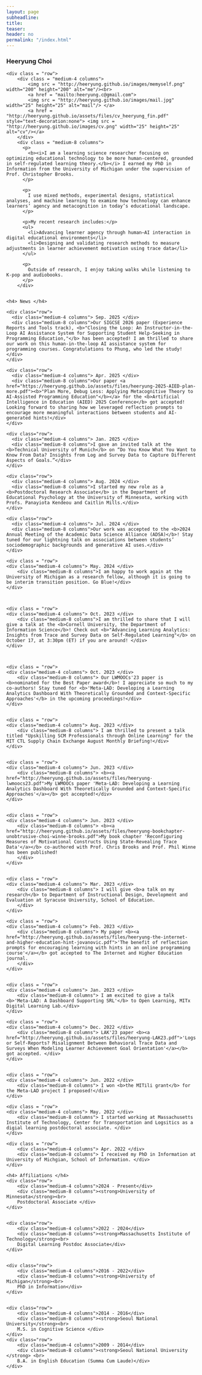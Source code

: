 ```yaml
---
layout: page
subheadline:
title:
teaser:
header: no
permalink: "/index.html"
---
```


<div id = "containter">
    <h3> Heeryung Choi </h3>

    <div class = "row">
        <div class = "medium-4 columns">
            <img src = "http://heeryung.github.io/images/memyself.png" width="200" height="200" alt="me"/><br>
            <a href = "mailto:heeryung.c@gmail.com">
            <img src = "http://heeryung.github.io/images/mail.jpg" width="25" height="25" alt="mail"/> </a>
            <a href = "http://heeryung.github.io/assets/files/cv_heeryung_fin.pdf" style="text-decoration:none"> <img src = "http://heeryung.github.io/images/cv.png" width="25" height="25" alt="cv"/></a>
        </div>
        <div class = "medium-8 columns">
          <p>
            <b><i>I am a learning science researcher focusing on optimizing educational technology to be more human-centered, grounded in self-regulated learning theory.</b></i> I earned my PhD in Information from the University of Michigan under the supervision of Prof. Christopher Brooks.
          </p>
        
          <p>
            I use mixed methods, experimental designs, statistical analyses, and machine learning to examine how technology can enhance learners’ agency and metacognition in today’s educational landscape.
          </p>
        
          <p>My recent research includes:</p>
          <ul>
            <li>Advancing learner agency through human–AI interaction in digital educational environments</li>
            <li>Designing and validating research methods to measure adjustments in learner achievement motivation using trace data</li>
          </ul>
        
          <p>
            Outside of research, I enjoy taking walks while listening to K-pop and audiobooks.
          </p>
        </div>


    <h4> News </h4>
<!--    <div class = "row">-->
<!--    <div class="medium-4 columns"> Sep. 2023 </div>-->
<!--        <div class="medium-8 columns"> I've joined XXXX as a co-chair for the posters and demonstrations track!</div>-->
<!--    </div>-->

    <div class="row">
      <div class="medium-4 columns"> Sep. 2025 </div>
      <div class="medium-8 columns">Our SIGCSE 2026 paper (Experience Reports and Tools track), <b>"Closing the Loop: An Instructor-in-the-Loop AI Assistance System for Supporting Student Help-Seeking in Programming Education,"</b> has been accepted! I am thrilled to share our work on this human-in-the-loop AI assistance system for programming courses. Congratulations to Phung, who led the study!</div>
    </div>

    <div class="row">
      <div class="medium-4 columns"> Apr. 2025 </div>
      <div class="medium-8 columns">Our paper <a href="https://heeryung.github.io/assets/files/heeryung-2025-AIED-plan-more.pdf"><b>"Plan More, Debug Less: Applying Metacognitive Theory to AI-Assisted Programming Education"</b></a> for the <b>Artificial Intelligence in Education (AIED) 2025 Conference</b> got accepted! Looking forward to sharing how we leveraged reflection prompts to encourage more meaningful interactions between students and AI-generated hints!</div>
    </div>

    <div class="row">
      <div class="medium-4 columns"> Jan. 2025 </div>
      <div class="medium-8 columns">I gave an invited talk at the <b>Technical University of Munich</b> on “Do You Know What You Want to Know From Data? Insights from Log and Survey Data to Capture Different Aspects of Goals.”</div>
    </div>    
    
    <div class="row">
      <div class="medium-4 columns"> Aug. 2024 </div>
      <div class="medium-8 columns">I started my new role as a <b>Postdoctoral Research Associate</b> in the Department of Educational Psychology at the University of Minnesota, working with Profs. Panayiota Kendeou and Caitlin Mills.</div>
    </div>
    
    <div class="row">
      <div class="medium-4 columns"> Jul. 2024 </div>
      <div class="medium-8 columns">Our work was accepted to the <b>2024 Annual Meeting of the Academic Data Science Alliance (ADSA)</b>! Stay tuned for our lightning talk on associations between students’ sociodemographic backgrounds and generative AI uses.</div>
    </div>

    <div class = "row">
    <div class="medium-4 columns"> May. 2024 </div>
        <div class="medium-8 columns">I am happy to work again at the University of Michigan as a research fellow, although it is going to be interim transition position. Go Blue!</div>
    </div>



    <div class = "row">
    <div class="medium-4 columns"> Oct. 2023 </div>
        <div class="medium-8 columns">I am thrilled to share that I will give a talk at the <b>Cornell University, the Department of Information Science</b>! Check out <b>"Advancing Learning Analytics: Insights from Trace and Survey Data on Self-Regulated Learning"</b> on October 17, at 3:30pm (ET) if you are around! </div>
    </div>



    <div class = "row">
    <div class="medium-4 columns"> Oct. 2023 </div>
        <div class="medium-8 columns"> Our LWMOOCs'23 paper is <b>nominated for the Best Paper award</b>! I appreciate so much to my co-authors! Stay tuned for <b>'Meta-LAD: Developing a Learning Analytics Dashboard With Theoretically Grounded and Context-Specific Approaches'</b> in the upcoming proceedings!</div>
    </div>


    <div class = "row">
    <div class="medium-4 columns"> Aug. 2023 </div>
        <div class="medium-8 columns"> I am thrilled to present a talk titled "Upskilling SCM Professionals through Online Learning" for the MIT CTL Supply Chain Exchange August Monthly Briefing!</div>
    </div>


    <div class = "row">
    <div class="medium-4 columns"> Jun. 2023 </div>
        <div class="medium-8 columns"> <b><a href="http://heeryung.github.io/assets/files/heeryung-lwmoocs23.pdf">My LWMOOCs paper 'Meta-LAD: Developing a Learning Analytics Dashboard With Theoretically Grounded and Context-Specific Approaches'</a></b> got accepted!</div>
    </div>


    <div class = "row">
    <div class="medium-4 columns"> Jun. 2023 </div>
        <div class="medium-8 columns"> <b><a href="http://heeryung.github.io/assets/files/heeryung-bookchapter-unobtrusive-choi-winne-brooks.pdf">My book chapter 'Reconfiguring Measures of Motivational Constructs Using State-Revealing Trace Data'</a></b> co-authored with Prof. Chris Brooks and Prof. Phil Winne has been published!
        </div>
    </div>


    <div class = "row">
    <div class="medium-4 columns"> Mar. 2023 </div>
        <div class="medium-8 columns"> I will give <b>a talk on my research</b> to Department of Instructional Design, Development and Evaluation at Syracuse University, School of Education.
        </div>
    </div>

    <div class = "row">
    <div class="medium-4 columns"> Feb. 2023 </div>
        <div class="medium-8 columns"> My paper <b><a href="http://heeryung.github.io/assets/files/heeryung-the-internet-and-higher-education-hint-jovanovic.pdf">'The benefit of reflection prompts for encouraging learning with hints in an online programming course'</a></b> got accepted to The Internet and Higher Education journal.
        </div>
    </div>


    <div class = "row">
    <div class="medium-4 columns"> Jan. 2023 </div>
        <div class="medium-8 columns"> I am excited to give a talk <b>'Meta-LAD: A Dashboard Supporting SRL'</b> to Open Learning, MITx Digital Learning Lab.</div>
    </div>

    <div class = "row">
    <div class="medium-4 columns"> Dec. 2022 </div>
        <div class="medium-8 columns"> LAK'23 paper <b><a href="http://heeryung.github.io/assets/files/heeryung-LAK23.pdf">'Logs or Self-Reports? Misalignment Between Behavioral Trace Data and Surveys When Modeling Learner Achievement Goal Orientation'</a></b> got accepted. </div>
    </div>


    <div class = "row">
    <div class="medium-4 columns"> Jun. 2022 </div>
        <div class="medium-8 columns"> I won <b>the MITili grant</b> for the Meta-LAD project I proposed!</div>
    </div>

    <div class = "row">
    <div class="medium-4 columns"> May. 2022 </div>
        <div class="medium-8 columns"> I started working at Massachusetts Institute of Technology, Center for Transportation and Logsitics as a digial learning postdoctoral associate. </div>
    </div>

    <div class = "row">
        <div class="medium-4 columns"> Apr. 2022 </div>
        <div class="medium-8 columns"> I received my PhD in Information at University of Michgian, School of Information. </div>
    </div>

<!--     <div class = "row">
        <div class="medium-4 columns"> Oct. 2021 </div>
        <div class="medium-8 columns"> I am excited to give a reserach talk at MIT! </div>
    </div>
 -->

    <h4> Affiliations </h4>
    <div class="row">
        <div class="medium-4 columns">2024 - Present</div>
        <div class="medium-8 columns"><strong>University of Minnesota</strong><br>
        Postdoctoral Associate </div>
    </div>


    <div class="row">
        <div class="medium-4 columns">2022 - 2024</div>
        <div class="medium-8 columns"><strong>Massachusetts Institute of Technology</strong><br>
        Digital Learning Postdoc Associate</div>
    </div>


    <div class="row">
        <div class="medium-4 columns">2016 - 2022</div>
        <div class="medium-8 columns"><strong>University of Michigan</strong><br>
        PhD in Information</div>
    </div>


    <div class="row">
        <div class="medium-4 columns">2014 - 2016</div>
        <div class="medium-8 columns"><strong>Seoul National University</strong><br>
        M.S. in Cognitive Science </div>
    </div>
    <div class="row">
        <div class="medium-4 columns">2009 - 2014</div>
        <div class="medium-8 columns"><strong>Seoul National University </strong> <br>
        B.A. in English Education (Summa Cum Laude)</div>
    </div>



</div>
